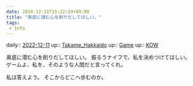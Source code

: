 ```yaml
---
date: 2024-12-21T15:22:24+09:00
title: "奥底に潜む心を削りだしてほしい。"
tags:
 - Info
---
```


daily:: [2022-12-11](/Daily_Note/2022-12-11.md)
up:: [Takame_Hakkaido](../Bar/Novel/Nacaria/Takame_Hakkaido.md)
up:: [Game](../Bar/Novel/Topics/Game.md)
up:: [KOW](../Bar/Novel/Nacaria/KOW.md)

奥底に潜む心を削りだしてほしい。
振るうナイフで、私を決めつけてほしい。
ゲームよ、私を、そのような人間だと言ってくれ。

私は答えよう。
そこからどこへ歩むのか。